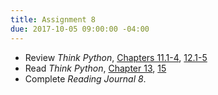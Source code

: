 ```yaml
---
title: Assignment 8
due: 2017-10-05 09:00:00 -04:00
---
```


* Review *Think Python*, [Chapters 11.1-4](http://www.greenteapress.com/thinkpython/html/thinkpython012.html), [12.1-5](http://www.greenteapress.com/thinkpython2/html/thinkpython2013.html)
* Read _Think Python_, [Chapter 13](http://www.greenteapress.com/thinkpython2/html/thinkpython2014.html), [15](http://www.greenteapress.com/thinkpython2/html/thinkpython2016.html)
* Complete *Reading Journal 8*.
